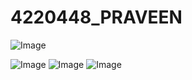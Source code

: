 # 4220448_PRAVEEN


![Image](https://github.com/user-attachments/assets/815dd27b-f2ca-4906-97d9-077f83c11b0f)



![Image](https://github.com/user-attachments/assets/015c7236-c860-47c7-aceb-bb9fc5e09d12)
![Image](https://github.com/user-attachments/assets/b998aba5-434b-42f8-825c-ba4786e67967)
![Image](https://github.com/user-attachments/assets/b5e36323-0885-4d7a-bb77-445d28f8e4f8)
